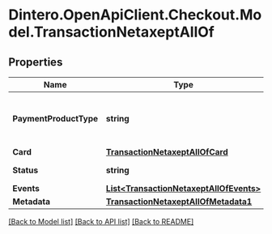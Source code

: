 # Dintero.OpenApiClient.Checkout.Model.TransactionNetaxeptAllOf

## Properties

Name | Type | Description | Notes
------------ | ------------- | ------------- | -------------
**PaymentProductType** | **string** | The payment type corresponding to this transaction  | 
**Card** | [**TransactionNetaxeptAllOfCard**](TransactionNetaxeptAllOfCard.md) |  | [optional] 
**Status** | **string** |  | [optional] [readonly] 
**Events** | [**List&lt;TransactionNetaxeptAllOfEvents&gt;**](TransactionNetaxeptAllOfEvents.md) |  | [optional] 
**Metadata** | [**TransactionNetaxeptAllOfMetadata1**](TransactionNetaxeptAllOfMetadata1.md) |  | [optional] 

[[Back to Model list]](../README.md#documentation-for-models) [[Back to API list]](../README.md#documentation-for-api-endpoints) [[Back to README]](../README.md)

